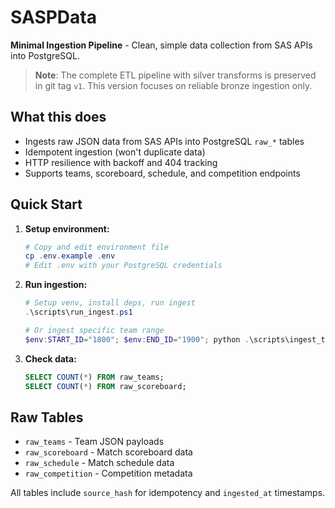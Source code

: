 # SASPData

**Minimal Ingestion Pipeline** - Clean, simple data collection from SAS APIs into PostgreSQL.

> **Note**: The complete ETL pipeline with silver transforms is preserved in git tag `v1`. This version focuses on reliable bronze ingestion only.

## What this does

- Ingests raw JSON data from SAS APIs into PostgreSQL `raw_*` tables
- Idempotent ingestion (won't duplicate data)
- HTTP resilience with backoff and 404 tracking
- Supports teams, scoreboard, schedule, and competition endpoints

## Quick Start

1. **Setup environment:**
   ```powershell
   # Copy and edit environment file
   cp .env.example .env
   # Edit .env with your PostgreSQL credentials
   ```

2. **Run ingestion:**
   ```powershell
   # Setup venv, install deps, run ingest
   .\scripts\run_ingest.ps1
   
   # Or ingest specific team range
   $env:START_ID="1800"; $env:END_ID="1900"; python .\scripts\ingest_teams_range.py
   ```

3. **Check data:**
   ```sql
   SELECT COUNT(*) FROM raw_teams;
   SELECT COUNT(*) FROM raw_scoreboard;
   ```

## Raw Tables

- `raw_teams` - Team JSON payloads
- `raw_scoreboard` - Match scoreboard data  
- `raw_schedule` - Match schedule data
- `raw_competition` - Competition metadata

All tables include `source_hash` for idempotency and `ingested_at` timestamps.
